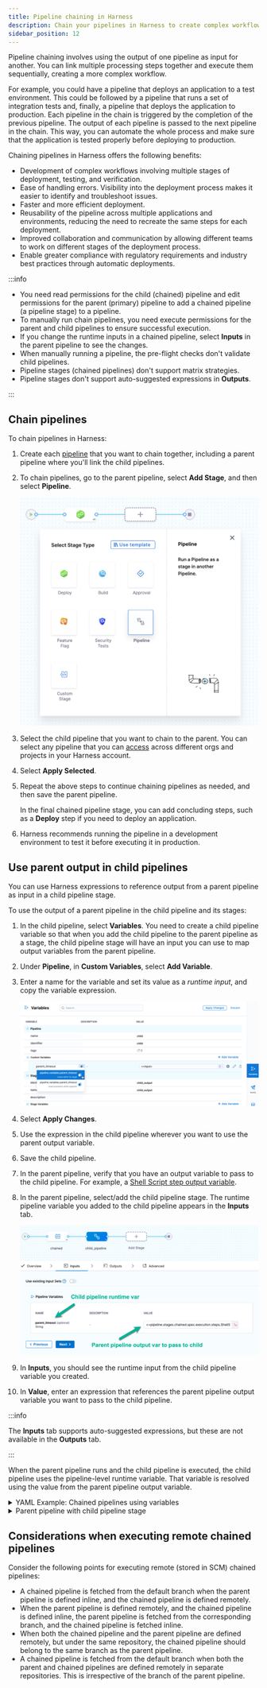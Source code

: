 ```yaml
---
title: Pipeline chaining in Harness
description: Chain your pipelines in Harness to create complex workflows.
sidebar_position: 12
---
```


Pipeline chaining involves using the output of one pipeline as input for another. You can link multiple processing steps together and execute them sequentially, creating a more complex workflow.

For example, you could have a pipeline that deploys an application to a test environment. This could be followed by a pipeline that runs a set of integration tests and, finally, a pipeline that deploys the application to production. Each pipeline in the chain is triggered by the completion of the previous pipeline. The output of each pipeline is passed to the next pipeline in the chain. This way, you can automate the whole process and make sure that the application is tested properly before deploying to production.

Chaining pipelines in Harness offers the following benefits:

- Development of complex workflows involving multiple stages of deployment, testing, and verification.
- Ease of handling errors. Visibility into the deployment process makes it easier to identify and troubleshoot issues.
- Faster and more efficient deployment.
- Reusability of the pipeline across multiple applications and environments, reducing the need to recreate the same steps for each deployment.
- Improved collaboration and communication by allowing different teams to work on different stages of the deployment process.
- Enable greater compliance with regulatory requirements and industry best practices through automatic deployments.

:::info

- You need read permissions for the child (chained) pipeline and edit permissions for the parent (primary) pipeline to add a chained pipeline (a pipeline stage) to a pipeline.
- To manually run chain pipelines, you need execute permissions for the parent and child pipelines to ensure successful execution.
- If you change the runtime inputs in a chained pipeline, select **Inputs** in the parent pipeline to see the changes.
- When manually running a pipeline, the pre-flight checks don't validate child pipelines.
- Pipeline stages (chained pipelines) don't support matrix strategies.
- Pipeline stages don't support auto-suggested expressions in **Outputs**.

:::

## Chain pipelines

To chain pipelines in Harness:

1. Create each [pipeline](../pipelines/add-a-stage.md#step-1-create-a-pipeline) that you want to chain together, including a parent pipeline where you'll link the child pipelines.
2. To chain pipelines, go to the parent pipeline, select **Add Stage**, and then select **Pipeline**.

   ![](./static/pipeline-chain-option.png)

3. Select the child pipeline that you want to chain to the parent. You can select any pipeline that you can [access](/docs/platform/role-based-access-control/rbac-in-harness) across different orgs and projects in your Harness account.
4. Select **Apply Selected**.
5. Repeat the above steps to continue chaining pipelines as needed, and then save the parent pipeline.

   In the final chained pipeline stage, you can add concluding steps, such as a **Deploy** step if you need to deploy an application.

6. Harness recommends running the pipeline in a development environment to test it before executing it in production.

## Use parent output in child pipelines

You can use Harness expressions to reference output from a parent pipeline as input in a child pipeline stage.

To use the output of a parent pipeline in the child pipeline and its stages:

1. In the child pipeline, select **Variables**. You need to create a child pipeline variable so that when you add the child pipeline to the parent pipeline as a stage, the child pipeline stage will have an input you can use to map output variables from the parent pipeline.
2. Under **Pipeline**, in **Custom Variables**, select **Add Variable**.
3. Enter a name for the variable and set its value as a *runtime input*, and copy the variable expression.

   ![picture 0](static/3e467b043a7c3ea8faefbbcf184fb304ed068b13898259d91f51015551a53825.png)

4. Select **Apply Changes**.
5. Use the expression in the child pipeline wherever you want to use the parent output variable.
6. Save the child pipeline.
7. In the parent pipeline, verify that you have an output variable to pass to the child pipeline. For example, a [Shell Script step output variable](/docs/continuous-delivery/x-platform-cd-features/cd-steps/utilities/shell-script-step).
8. In the parent pipeline, select/add the child pipeline stage. The runtime pipeline variable you added to the child pipeline appears in the **Inputs** tab.

   ![picture 2](static/19a4d2bba78d439a18512c0981346d5c47b064711cf27046c2025ae012af360b.png)

9. In **Inputs**, you should see the runtime input from the child pipeline variable you created.
10. In **Value**, enter an expression that references the parent pipeline output variable you want to pass to the child pipeline.

:::info

The **Inputs** tab supports auto-suggested expressions, but these are not available in the **Outputs** tab.

:::

When the parent pipeline runs and the child pipeline is executed, the child pipeline uses the pipeline-level runtime variable. That variable is resolved using the value from the parent pipeline output variable.

<details>
<summary>YAML Example: Chained pipelines using variables</summary>

Here's an example of a child and parent pipeline where a parent pipeline output expression is mapped and used in a child pipeline stage.

```yaml
pipeline:
  name: child
  identifier: child
  projectIdentifier: CD_Docs
  orgIdentifier: default
  tags: {}
  stages:
    - stage:
        name: child_output
        identifier: child_output
        description: ""
        type: Custom
        spec:
          execution:
            steps:
              - step:
                  type: ShellScript
                  name: ShellScript_1
                  identifier: ShellScript_1
                  spec:
                    shell: Bash
                    onDelegate: true
                    source:
                      type: Inline
                      spec:
                        script: echo <+pipeline.variables.parent_timeout>
                    environmentVariables: []
                    outputVariables: []
                  timeout: 10m
          outputs: []
        tags: {}
  variables:
    - name: parent_timeout
      type: String
      description: ""
      required: false
      value: <+input>
```
</details>

<details>
<summary>Parent pipeline with child pipeline stage</summary>

```yaml
pipeline:
  name: parent
  identifier: parent
  projectIdentifier: CD_Docs
  orgIdentifier: default
  tags: {}
  stages:
    - stage:
        name: chained
        identifier: chained
        description: ""
        type: Custom
        spec:
          execution:
            steps:
              - step:
                  type: ShellScript
                  name: ShellScript_1
                  identifier: ShellScript_1
                  spec:
                    shell: Bash
                    onDelegate: true
                    source:
                      type: Inline
                      spec:
                        script: timeout=<+pipeline.stages.chained.spec.execution.steps.ShellScript_1.timeout>
                    environmentVariables: []
                    outputVariables:
                      - name: parent_timeout
                        type: String
                        value: timeout
                  timeout: 10m
          outputs: []
        tags: {}
    - stage:
        name: child_pipeline
        identifier: child_pipeline
        description: ""
        type: Pipeline
        spec:
          org: default
          pipeline: child
          project: CD_Docs
          outputs: []
          inputs:
            identifier: child
            variables:
              - name: parent_timeout
                type: String
                value: <+pipeline.stages.chained.spec.execution.steps.ShellScript_1.output.outputVariables.parent_timeout>

```
</details>

## Considerations when executing remote chained pipelines

Consider the following points for executing remote (stored in SCM) chained pipelines:

- A chained pipeline is fetched from the default branch when the parent pipeline is defined inline, and the chained pipeline is defined remotely.
- When the parent pipeline is defined remotely, and the chained pipeline is defined inline, the parent pipeline is fetched from the corresponding branch, and the chained pipeline is fetched inline.
- When both the chained pipeline and the parent pipeline are defined remotely, but under the same repository, the chained pipeline should belong to the same branch as the parent pipeline.
- A chained pipeline is fetched from the default branch when both the parent and chained pipelines are defined remotely in separate repositories. This is irrespective of the branch of the parent pipeline.
